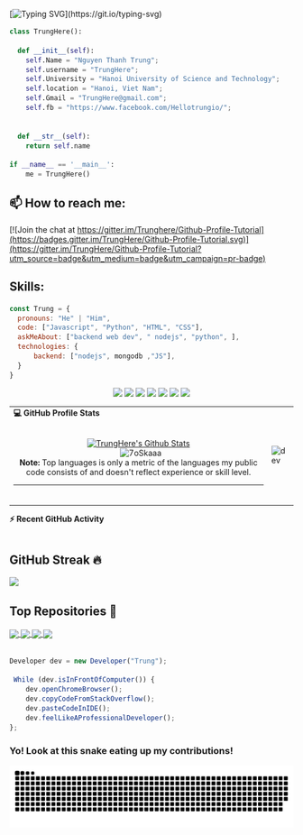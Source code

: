 


[![Typing SVG](https://readme-typing-svg.herokuapp.com?font=Architects+Daughter&color=FFBCA6&size=30&lines=Hi+there,+I'm+Trung;I'm+Back-end+Developer...;I+always+learning+new+things;And+nice+to+meet+you+..)](https://git.io/typing-svg)

```python
class TrungHere():
    
  def __init__(self):
    self.Name = "Nguyen Thanh Trung";
    self.username = "TrungHere";
    self.University = "Hanoi University of Science and Technology";
    self.location = "Hanoi, Viet Nam";
    self.Gmail = "TrungHere@gmail.com";
    self.fb = "https://www.facebook.com/Hellotrungio/";
    
  
  def __str__(self):
    return self.name

if __name__ == '__main__':
    me = TrungHere()
```


## 📫 How to reach me:

[![Join the chat at https://gitter.im/Trunghere/Github-Profile-Tutorial](https://badges.gitter.im/TrungHere/Github-Profile-Tutorial.svg)](https://gitter.im/TrungHere/Github-Profile-Tutorial?utm_source=badge&utm_medium=badge&utm_campaign=pr-badge)



## Skills:
```Javascript 
const Trung = {
  pronouns: "He" | "Him",
  code: ["Javascript", "Python", "HTML", "CSS"],
  askMeAbout: ["backend web dev", " nodejs", "python", ],
  technologies: {
      backend: ["nodejs", mongodb ,"JS"],
  }
}
```

<p align="center">

  
  <img src="https://img.icons8.com/nolan/64/github.png"/>
  <img src="https://img.icons8.com/external-flaticons-lineal-color-flat-icons/64/000000/external-sql-computer-programming-flaticons-lineal-color-flat-icons.png"/>
  <img src="https://img.icons8.com/external-flaticons-lineal-color-flat-icons/64/000000/external-css-mobile-app-development-flaticons-lineal-color-flat-icons-4.png"/>
  <img src="https://img.icons8.com/external-flaticons-lineal-color-flat-icons/64/000000/external-javascript-computer-programming-flaticons-lineal-color-flat-icons.png"/>
  <img src="https://img.icons8.com/external-flaticons-lineal-color-flat-icons/64/000000/external-html-mobile-app-development-flaticons-lineal-color-flat-icons-4.png"/>
  <img src="https://img.icons8.com/external-flaticons-lineal-color-flat-icons/64/000000/external-python-mobile-app-development-flaticons-lineal-color-flat-icons-4.png"/>
  <img src="https://img.icons8.com/nolan/64/visual-studio-code-2019.png"/>
</p>

<table style="width:100%;">
  <tr>
    <td>
 
  <summary><b>💻 GitHub Profile Stats</b></summary>
  <br/>
  <p align="center">
    <a href="https://github.com/anuraghazra/github-readme-stats"><img alt="TrungHere's Github Stats" src="https://github-readme-stats.vercel.app/api?username=trunghere&show_icons=true&count_private=true&theme=algolia" height="192px"/></a>
<br/>
  &nbsp;
	  <img src="https://github-readme-stats.vercel.app/api/top-langs?username=trunghere&langs_count=10&show_icons=true&locale=en&layout=compact&theme=algolia" alt="7oSkaaa" height="192px"/>
  <br/>
  <b>Note:</b> Top languages is only a metric of the languages my public code consists of and doesn't reflect experience or skill level.
  </p>

----


  <br/>
    </td>
    <td>
      <p align="top"> 
        <img src="https://media.giphy.com/media/M9gbBd9nbDrOTu1Mqx/giphy.gif" alt="dev" width="100%"/>
      </p>
    </td>
   
  </tr>
</table>
  <summary><b>⚡ Recent GitHub Activity</b></summary>
  <br/>
  
## GitHub Streak 🔥

[![](https://github-readme-streak-stats.herokuapp.com/?user=Trung-HUST&theme=chartreuse-dark)](https://github.com/hth125192?tab=repositories)

## Top Repositories 🌟

<a href="https://github.com/hth125192/DSA">
  <img align="center" src="https://github-readme-stats.vercel.app/api/pin/?username=Trung-HUST&repo=Trung-HUST&show_owner=true&theme=chartreuse-dark" />
</a>
<a href="https://github.com/Trung-HUST/OOP">
  <img align="center" src="https://github-readme-stats.vercel.app/api/pin/?username=Trung-HUST&repo=OOP&show_owner=true&theme=chartreuse-dark" />
</a>
<a href="https://github.com/hth125192/Project1OOP">
  <img align="center" src="https://github-readme-stats.vercel.app/api/pin/?username=Trung-HUST&repo=Project1OOP&show_owner=true&theme=chartreuse-dark" />
</a>
<a href="https://github.com/hth125192/Project2OOP">
  <img align="center" src="https://github-readme-stats.vercel.app/api/pin/?username=Trung-HUST&repo=Project2OOP&show_owner=true&theme=chartreuse-dark" />
</a>

<br />
<br />

```Javascript 
Developer dev = new Developer("Trung");

 While (dev.isInFrontOfComputer()) {
	dev.openChromeBrowser();
	dev.copyCodeFromStackOverflow();
	dev.pasteCodeInIDE();
	dev.feelLikeAProfessionalDeveloper();
};
```



### Yo! Look at this snake eating up my contributions!   <br>
  <p align="center">
  <img  src="https://raw.githubusercontent.com/Elanza-48/Elanza-48/main/resources/img/github-contribution-grid-snake.svg"
    alt="example" />
</p>


